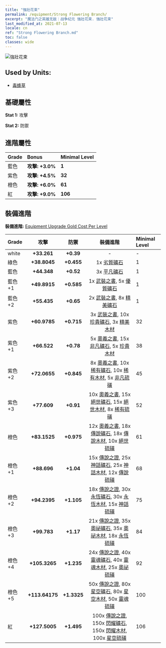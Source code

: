 ```yaml
---
title: "強壯花束"
permalink: /equipment/Strong Flowering Branch/
excerpt: "魔法门之英雄无敌：战争纪元 強壯花束. 強壯花束"
last_modified_at: 2021-07-13
locale: cn
ref: "Strong Flowering Branch.md"
toc: false
classes: wide
---
```


  ![強壯花束](/images/e/e_8081.png)

## Used by Units:

* [毒蜂草](/cn/units/Waspwort/) 


## 基礎屬性
 **Stat 1:** 攻擊

 **Stat 2:** 防禦

## 進階屬性

  |     Grade    |   Bonus | Minimal Level | 
  |:-------------|:--------|:--------------| 
  | 藍色 | **攻擊: +3.0%** | **1** | 
  | 紫色 | **攻擊: +4.5%** | **32** | 
  | 橙色 | **攻擊: +6.0%** | **61** | 
  | 紅 | **攻擊: +9.0%** | **106** | 


## 裝備進階
 **裝備進階:** [Equipment Upgrade Gold Cost Per Level](/equipment/EquipmentUpgradeCostPerLevel/) 

  |          Grade      | 攻擊 | 防禦 | 裝備進階 | Minimal Level |
  |:--------------------|:---------:|:---------:|:----------------:|:--------------|
  | white | **+33.261** | **+0.39** | - | - |
  | 綠色 | **+38.8045** | **+0.455** | 1x [劣質礦石](/cn/Items/mat_1/) | 1 |
  | 藍色 | **+44.348** | **+0.52** | 3x [平凡礦石](/cn/Items/mat_6/) | 1 |
  | 藍色 +1 | **+49.8915** | **+0.585** | 1x [武裝之書](/cn/Items/mat_18/), 5x [優質礦石](/cn/Items/mat_12/) | 1 |
  | 藍色 +2 | **+55.435** | **+0.65** | 2x [武裝之書](/cn/Items/mat_25/), 8x [精美礦石](/cn/Items/mat_19/) | 1 |
  | 紫色 | **+60.9785** | **+0.715** | 3x [武裝之書](/cn/Items/mat_32/), 10x [珍貴礦石](/cn/Items/mat_26/), 3x [精美木材](/cn/Items/mat_20/) | 32 |
  | 紫色 +1 | **+66.522** | **+0.78** | 5x [奧義之書](/cn/Items/mat_39/), 15x [非凡礦石](/cn/Items/mat_33/), 5x [珍貴木材](/cn/Items/mat_27/) | 38 |
  | 紫色 +2 | **+72.0655** | **+0.845** | 8x [奧義之書](/cn/Items/mat_46/), 10x [稀有礦石](/cn/Items/mat_40/), 10x [稀有木材](/cn/Items/mat_41/), 5x [非凡硫磺](/cn/Items/mat_36/) | 45 |
  | 紫色 +3 | **+77.609** | **+0.91** | 10x [奧義之書](/cn/Items/mat_53/), 15x [絕世礦石](/cn/Items/mat_47/), 15x [絕世木材](/cn/Items/mat_48/), 8x [稀有硫磺](/cn/Items/mat_43/) | 52 |
  | 橙色 | **+83.1525** | **+0.975** | 12x [奧義之書](/cn/Items/mat_60/), 18x [傳說礦石](/cn/Items/mat_54/), 18x [傳說木材](/cn/Items/mat_55/), 10x [絕世硫磺](/cn/Items/mat_50/) | 61 |
  | 橙色 +1 | **+88.696** | **+1.04** | 15x [傳說之證](/cn/Items/mat_67/), 25x [神話礦石](/cn/Items/mat_61/), 25x [神話木材](/cn/Items/mat_62/), 12x [傳說硫磺](/cn/Items/mat_57/) | 68 |
  | 橙色 +2 | **+94.2395** | **+1.105** | 18x [傳說之證](/cn/Items/mat_74/), 30x [永恆礦石](/cn/Items/mat_68/), 30x [永恆木材](/cn/Items/mat_69/), 15x [神話硫磺](/cn/Items/mat_64/) | 75 |
  | 橙色 +3 | **+99.783** | **+1.17** | 21x [傳說之證](/cn/Items/mat_81/), 35x [奧祕礦石](/cn/Items/mat_75/), 35x [奧祕木材](/cn/Items/mat_76/), 18x [永恆硫磺](/cn/Items/mat_71/) | 84 |
  | 橙色 +4 | **+105.3265** | **+1.235** | 24x [傳說之證](/cn/Items/mat_88/), 40x [靈魂礦石](/cn/Items/mat_82/), 40x [靈魂木材](/cn/Items/mat_83/), 25x [奧祕硫磺](/cn/Items/mat_78/) | 92 |
  | 橙色 +5 | **+113.64175** | **+1.3325** | 50x [傳說之證](/cn/Items/mat_95/), 80x [星空礦石](/cn/Items/mat_89/), 80x [星空木材](/cn/Items/mat_90/), 50x [靈魂硫磺](/cn/Items/mat_85/) | 100 |
  | 紅 | **+127.5005** | **+1.495** | 100x [傳說之證](/cn/Items/mat_102/), 150x [閃耀礦石](/cn/Items/mat_96/), 150x [閃耀木材](/cn/Items/mat_97/), 100x [星空硫磺](/cn/Items/mat_92/) | 106 |


